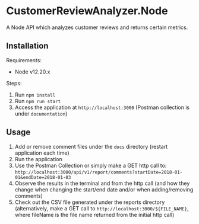 # CustomerReviewAnalyzer.Node

A Node API which analyzes customer reviews and returns certain metrics.

## Installation

Requirements:
 - Node v12.20.x

Steps:
1. Run `npm install`
2. Run `npm run start`
3. Access the application at `http://localhost:3000` (Postman collection is under `documentation`)

## Usage

1. Add or remove comment files under the `docs` directory (restart application each time)
2. Run the application
3. Use the Postman Collection or simply make a GET http call to: `http://localhost:3000/api/v1/report/comments?startDate=2018-01-01&endDate=2018-01-03`
4. Observe the results in the terminal and from the http call (and how they change when changing the start/end date and/or when adding/removing comments)
5. Check out the CSV file generated under the reports directory (alternatively, make a GET call to `http://localhost:3000/${FILE_NAME}`, where fileName is the file name returned from the initial http call)